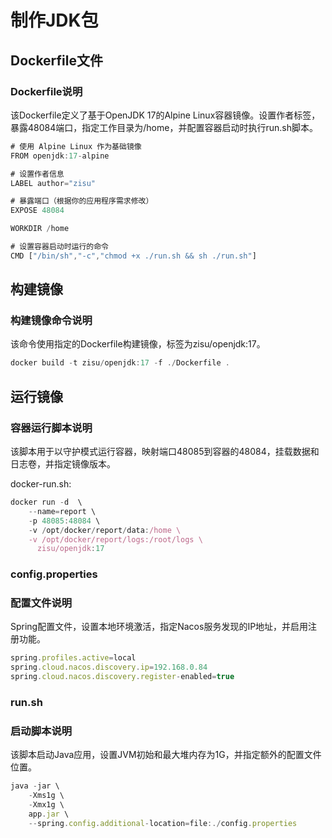 # 制作JDK包

## Dockerfile文件
### Dockerfile说明
该Dockerfile定义了基于OpenJDK 17的Alpine Linux容器镜像。设置作者标签，暴露48084端口，指定工作目录为/home，并配置容器启动时执行run.sh脚本。

```js
# 使用 Alpine Linux 作为基础镜像
FROM openjdk:17-alpine

# 设置作者信息
LABEL author="zisu"

# 暴露端口（根据你的应用程序需求修改）
EXPOSE 48084

WORKDIR /home

# 设置容器启动时运行的命令
CMD ["/bin/sh","-c","chmod +x ./run.sh && sh ./run.sh"]

```

## 构建镜像
### 构建镜像命令说明
该命令使用指定的Dockerfile构建镜像，标签为zisu/openjdk:17。

```js
docker build -t zisu/openjdk:17 -f ./Dockerfile .
```

## 运行镜像
### 容器运行脚本说明
该脚本用于以守护模式运行容器，映射端口48085到容器的48084，挂载数据和日志卷，并指定镜像版本。

docker-run.sh:

```js
docker run -d  \
	--name=report \
	-p 48085:48084 \
	-v /opt/docker/report/data:/home \
	-v /opt/docker/report/logs:/root/logs \
      zisu/openjdk:17
```

### config.properties
### 配置文件说明
Spring配置文件，设置本地环境激活，指定Nacos服务发现的IP地址，并启用注册功能。


```js
spring.profiles.active=local
spring.cloud.nacos.discovery.ip=192.168.0.84
spring.cloud.nacos.discovery.register-enabled=true
```

### run.sh
### 启动脚本说明
该脚本启动Java应用，设置JVM初始和最大堆内存为1G，并指定额外的配置文件位置。


```js
java -jar \
    -Xms1g \
    -Xmx1g \
    app.jar \
    --spring.config.additional-location=file:./config.properties
```
